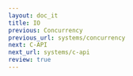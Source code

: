 ```yaml
---
layout: doc_it
title: IO
previous: Concurrency
previous_url: systems/concurrency
next: C-API
next_url: systems/c-api
review: true
---
```

